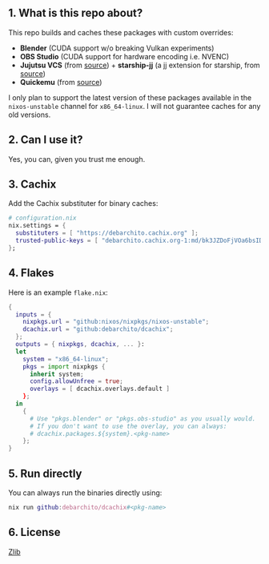 ## 1. What is this repo about?

This repo builds and caches these packages with custom overrides:

- **Blender** (CUDA support w/o breaking Vulkan experiments)
- **OBS Studio** (CUDA support for hardware encoding i.e. NVENC)
- **Jujutsu VCS** (from [source](https://github.com/jj-vcs/jj)) +
  **starship-jj** (a jj extension for starship, from
  [source](https://gitlab.com/lanastara_foss/starship-jj))
- **Quickemu** (from [source](https://github.com/quickemu-project/quickemu))

I only plan to support the latest version of these packages available in the
`nixos-unstable` channel for `x86_64-linux`. I will not guarantee caches for any
old versions.

## 2. Can I use it?

Yes, you can, given you trust me enough.

## 3. Cachix

Add the Cachix substituter for binary caches:

```nix
# configuration.nix
nix.settings = {
  substituters = [ "https://debarchito.cachix.org" ];
  trusted-public-keys = [ "debarchito.cachix.org-1:md/bk3JZDoFjVOa6bsIDqaY5hcSec4KPWn8q3PbpCl8=" ];
};
```

## 4. Flakes

Here is an example `flake.nix`:

```nix
{
  inputs = {
    nixpkgs.url = "github:nixos/nixpkgs/nixos-unstable";
    dcachix.url = "github:debarchito/dcachix";
  };
  outputs = { nixpkgs, dcachix, ... }:
  let
    system = "x86_64-linux";
    pkgs = import nixpkgs {
      inherit system;
      config.allowUnfree = true;
      overlays = [ dcachix.overlays.default ]
    };
  in
    {
      # Use "pkgs.blender" or "pkgs.obs-studio" as you usually would.
      # If you don't want to use the overlay, you can always:
      # dcachix.packages.${system}.<pkg-name>
    };
}
```

## 5. Run directly

You can always run the binaries directly using:

```nix
nix run github:debarchito/dcachix#<pkg-name>
```

## 6. License

[Zlib](/LICENSE)

